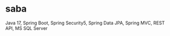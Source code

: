 # saba
Java 17,
Spring Boot,
Spring Security5,
Spring Data JPA,
Spring MVC,
REST API,
MS SQL Server
